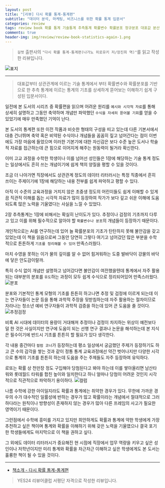 ```yaml
---  
layout: post  
title: "[리뷰] 다시 확률 통계-통계편"  
subtitle: "데이터 분석, 마케팅, 비즈니스를 위한 확률 통계 입문서"  
categories: review  
tags: review book 확률 통계 기술통계 추측통계 확률변수 확률분포 정규분포 대표값 분산 표준편차 상관관계 사분위수   
comments: true  
header-img: img/review/review-book-statistics-again-1.png
---  
```

  
> `길벗` 출판사의 `"다시 확률 통계-통계편(나가노 히로유키 저/장진희 역)"`를 읽고 작성한 리뷰입니다.  

![표지](https://telegeam.github.io/assets/img/review/review-book-statistics-again-1.png)  

---

> 대표값부터 상관관계에 이르는 기술 통계에서 부터 확률변수와 확률분포를 기반으로 한 추측 통계에 이르는 통계의 기초를 상세하게 뜯어보는 이해하기 쉽게 구성된 입문서이다. 

일전에 본 도서의 시리즈 중 확률편을 읽으며 어려운 원리를 `예시와 시각적 자료`를 통해 상세히 설명하고 그동안 축약하며 개념만 파악했던 `수식을 자세히 뜯어볼 기회`를 얻을 수 있었기에 매우 만족했던 기억이 난다. 

본 도서의 통계편 또한 이전 작품과 비슷한 형태의 구성을 띠고 있는데 다른 기본서에서 대충 건너뛰며 축약 혹은 비약된 수식이나 개념들을 꼼꼼히 짚고 넘어간다는 점이 이번에도 가장 마음에 들었으며 이러한 기본기에 대한 자신감은 보다 수준 높은 도서나 학술적 자료를 접근하는데 큰 힘으로 이어지게 해주는 원동력이 될거라 확신한다. 

이미 고교 과정을 수학한 학생이나 이를 넘어선 성인들은 1장에 해당하는 기술 통계 정도는 일상에서도 흔히 쓰는 개념이기에 쉽게 책의 양질을 평할 수 있을 것이다. 

조금 더 나아가면 직장에서도 상관관계 정도의 데이터 리터러시는 특정 직종에서 흔히 쓰이는 주제이기에 1장에 해당하는 내용 전부를 쉽게 파악하고 평할 수 있다. 

아직 이 수준의 교육과정을 거치지 않은 초중생 정도의 어린이들도 쉽게 이해할 수 있게끔 직관적 이해를 돕는 시각적 자료가 많이 등장하여 작가가 보다 깊고 쉬운 이해에 도움되도록 많은 노력을 기울였다는 사실을 느낄 수 있었다. 

2장 추측통계는 1장에 비해서는 확실히 난이도가 있다. 추정이나 검정의 기초까지 다루고 있고 이를 위해 필수적으로 알아야 할 `확률변수나 분포`의 개념들이 등장하기 때문이다. 

개인적으로는 AI를 연구하는데 있어 늘 확률분포의 기초가 탄탄하지 못해 불안감을 갖고 있었는데 이 책을 읽음으로써 그동안 당연히 그렇다 여기고 넘어갔던 많은 부분을 수학적으로 튼튼하게 `기초를 정리해볼 수 있어` 만족스러웠다. 

마치 수영을 못하는 이가 물의 깊이를 알 수 없어 힘겨워하는 도중 발바닥이 강물의 바닥에 닿은 안도감이랄까. 

특히 수식 없이 개념만 설명하고 넘어갔다면 불안감이 여전했을텐데 통계에서 자주 활용되는 대부분의 분포를 `유도`하는 과정이 모두 쉽게 수식으로 정리되어있어 만족스러웠다. 
![분포](https://telegeam.github.io/assets/img/review/review-book-statistics-again-3.png)  

분포와 기본적인 통계 모형의 기초를 튼튼히 하고나면 추정 및 검정에 이르게 되는데 이는 연구자들이 논문 등을 통해 과학적 주장을 뒷받침하는데 자주 활용하는 절차이므로 자라나는 청소년 예비 연구자들이 과학적 검증을 하는데 있어 큰 도움을 줄 것이다.
![추정검정](https://telegeam.github.io/assets/img/review/review-book-statistics-again-4.png)  

비록 AI 시대에 데이터의 용량이 거대해져 추정이나 검정이 차지하는 위상이 예전보다 덜 한 것은 사실이지만 연구에 도움이 되는 선행 연구 결과나 논문을 해석하는데 본 지식은 필수이기에 반드시 기초를 튼튼히 할 필요가 있다 생각한다.

각 내용 중간마다 `컬럼 코너`가 등장하는데 평소 일상에서 궁금했던 주제가 등장하기도 하고 큰 수의 감각을 쌓는 것과 같이 정통 통계 교육과정에선 약간 벗어나지만 다양한 시각으로 통계의 기초를 튼튼히 하는데 도움을 주는 주제들도 자주 등장하여 유익하다.

로또는 확률 상 천만장 정도 구입해야 당첨된다고 봐야 하는데 이를 쌓아올리면 남산타워와 롯데월드 타워를 합친 높이와 일치한다고 하니 얼마나 당첨이 어려운 것인지 시각적으로 직관적으로 파악하기 용이하다.
![컬럼](https://telegeam.github.io/assets/img/review/review-book-statistics-again-2.png)  

나름 수학에 강한 아이일지라도 확률과 통계에는 취약한 경우가 있다. 무한에 가까운 경우의 수가 대수적인 일률성에 반하는 경우가 많고 확률이라는 개념에서 절대적으로 그러하다라는 원칙이나 방향성이 존재하지 않는 경우가 많아 다른 프레임의 사고가 필요한 영역이기 때문이다. 

그런점에서 수학에 흥미를 가지고 있지만 희안하게도 확률과 통계에 약한 학생에게 가장 추천하고 싶은 책이며 통계와 확률을 이해하기 위해 갖은 노력을 기울였으나 결국 포기한 학생들에게도 마지막으로 이 책을 권하고 싶다. 

그 외에도 데이터 리터러시가 중요해진 현 시점에 직장에서 업무 역량을 키우고 싶은 성인이나 저학년이지만 미리 통계와 확률을 차근차근 이해하고 싶은 학생에게도 본 도서는 훌륭한 책이 될 수 있을 것이다.

---

* [책소개 - 다시 확률 통계-통계편](http://www.yes24.com/Product/Goods/108826372)

> YES24 리뷰어클럽 서평단 자격으로 작성한 리뷰입니다.
